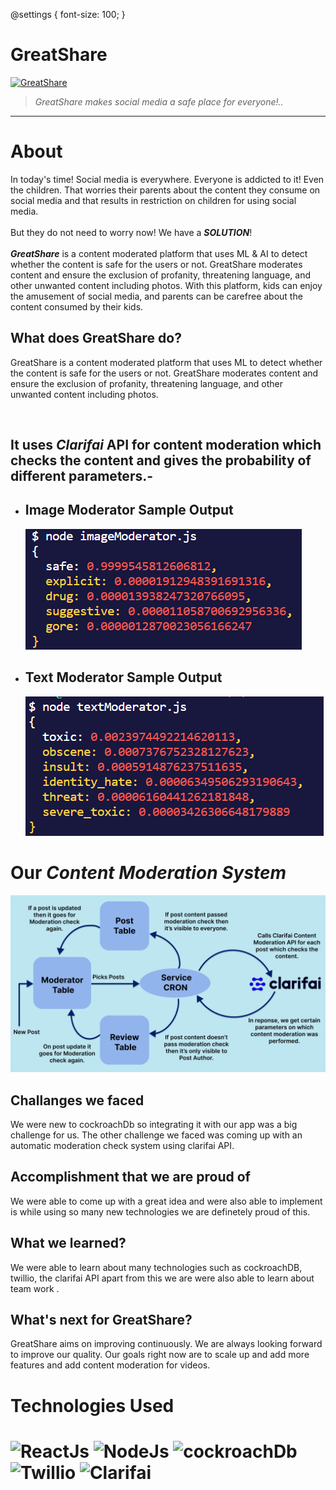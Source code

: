 @settings {
  font-size: 100;
}
# **GreatShare**

[![GreatShare](https://img.youtube.com/vi/sL553tHxTgc/0.jpg)](https://www.youtube.com/watch?v=sL553tHxTgc)


> *GreatShare makes social media a safe place for everyone!..*

<hr>

# About


 In today's time! Social media is everywhere. Everyone is addicted to it! Even the children. That worries their parents about the content they consume on social media and that results in restriction on children for      using social media. 
 <br></br>
 But they do not need to worry now! We have a
        *__SOLUTION__*!
<br></br>
 *__GreatShare__* is a content moderated platform that uses ML & AI to detect
          whether the content is safe for the users or not. GreatShare moderates
          content and ensure the exclusion of profanity, threatening language,
          and other unwanted content including photos.
  With this platform, kids can enjoy the amusement of social media, and
        parents can be carefree about the content consumed by their kids.
        
## What does GreatShare do?


 GreatShare is a content moderated platform that uses ML to detect
          whether the content is safe for the users or not. GreatShare moderates
          content and ensure the exclusion of profanity, threatening language,
          and other unwanted content including photos.

<br/>

It uses  *__Clarifai__*  API for content moderation which checks the content and gives the probability of different parameters.-
-
- ## Image Moderator Sample Output
  ![](/frontend/src/Images/imageM.PNG)

- ## Text Moderator Sample Output
  ![](/frontend/src/Images/textM.PNG)  

          
# Our *__Content Moderation System__*

![](/frontend/src/Images/flow.png)   
     
     
     
## Challanges we faced

We were new to cockroachDb so integrating it with our app was a big challenge for us.
The other challenge we faced was coming up with an automatic moderation check system using clarifai API.


## Accomplishment that we are proud of


We were able to come up with a great idea and were also able to implement is while using so many new technologies we are definetely proud of this.


## What we learned?

We were able to learn about many technologies such as cockroachDB, twillio, the clarifai API apart from this we are were also able to learn about team work .



## What's next for GreatShare?


GreatShare aims on improving continuously. We are always looking forward to improve our quality. Our goals right now are to scale up and add more features and add content moderation for videos.



# Technologies Used 


 
#  ![ReactJs](https://logos-download.com/wp-content/uploads/2016/09/React_logo_wordmark.png)   ![NodeJs](https://programadoresbrasil.com.br/wp-content/uploads/2020/02/nodejs.jpg)  ![cockroachDb](https://miro.medium.com/max/1196/0*J4CudgdsKXNobIGF.jpeg)  ![Twillio](https://techcrunch.com/wp-content/uploads/2016/01/twilio-logo.png?w=1024) ![Clarifai](https://res.cloudinary.com/crunchbase-production/image/upload/c_lpad,f_auto,q_auto:eco,dpr_1/x2d9xny0gatskd34eait)














        
